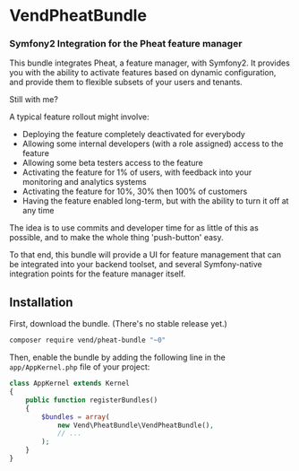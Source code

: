 # VendPheatBundle
### Symfony2 Integration for the Pheat feature manager

This bundle integrates Pheat, a feature manager, with Symfony2. It provides
you with the ability to activate features based on dynamic configuration, and
provide them to flexible subsets of your users and tenants.

Still with me?

A typical feature rollout might involve:

- Deploying the feature completely deactivated for everybody
- Allowing some internal developers (with a role assigned) access to the feature
- Allowing some beta testers access to the feature
- Activating the feature for 1% of users, with feedback into your monitoring and analytics systems
- Activating the feature for 10%, 30% then 100% of customers
- Having the feature enabled long-term, but with the ability to turn it off at any time

The idea is to use commits and developer time for as little of this as possible, and to 
make the whole thing 'push-button' easy.

To that end, this bundle will provide a UI for feature management that can be integrated into your
backend toolset, and several Symfony-native integration points for the feature manager itself.

## Installation

First, download the bundle. (There's no stable release yet.)

```sh
composer require vend/pheat-bundle "~0"
```

Then, enable the bundle by adding the following line in the `app/AppKernel.php`
file of your project:

```php
class AppKernel extends Kernel
{
    public function registerBundles()
    {
        $bundles = array(
            new Vend\PheatBundle\VendPheatBundle(),
            // ...
        );
    }
}
```
